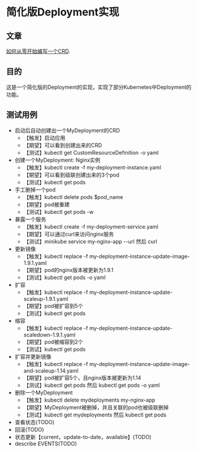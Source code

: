 # 简化版Deployment实现

## 文章
[如何从零开始编写一个CRD](https://mp.weixin.qq.com/s/z_xM8QqpRUASDM1UyMzEeA "With a Title"). 

## 目的
这是一个简化版的Deployment的实现，实现了部分Kubernetes中Deployment的功能。

## 测试用例
- 启动后自动创建出一个MyDeployment的CRD
    - 【触发】启动应用
    - 【期望】可以看到创建出来的CRD
    - 【测试】kubectl get CustomResourceDefinition -o yaml 
- 创建一个MyDeployment: Nginx实例
    - 【触发】kubectl create -f my-deployment-instance.yaml
    - 【期望】可以看到级联创建出来的3个pod
    - 【测试】kubectl get pods 
- 手工删掉一个pod
    - 【触发】kubectl delete pods $pod_name 
    - 【期望】pod被重建
    - 【测试】kubectl get pods -w
- 暴露一个服务
    - 【触发】kubectl create -f my-deployment-service.yaml
    - 【期望】可以通过curl来访问nginx服务
    - 【测试】minikube service my-nginx-app --url 然后 curl
- 更新镜像
    - 【触发】kubectl replace -f my-deployment-instance-update-image-1.9.1.yaml
    - 【期望】pod的nginx版本被更新为1.9.1
    - 【测试】kubectl get pods -o yaml
- 扩容
    - 【触发】kubectl replace -f my-deployment-instance-update-scaleup-1.9.1.yaml
    - 【期望】pod被扩容到5个
    - 【测试】kubectl get pods
- 缩容
    - 【触发】kubectl replace -f my-deployment-instance-update-scaledown-1.9.1.yaml
    - 【期望】pod被缩容到2个
    - 【测试】kubectl get pods
- 扩容并更新镜像
    - 【触发】kubectl replace -f my-deployment-instance-update-image-and-scaleup-1.14.yaml
    - 【期望】pod被扩容5个，且nginx版本被更新为1.14
    - 【测试】kubectl get pods 然后 kubectl get pods -o yaml
- 删除一个MyDeployment
    - 【触发】kubectl delete mydeployments my-nginx-app
    - 【期望】MyDeployment被删掉，并且关联的pod也被级联删掉
    - 【测试】kubectl get mydeployments 然后 kubectl get pods
- 查看状态(TODO)
- 回滚(TODO)
- 状态更新【current，update-to-date，available】(TODO)
- describe EVENTS(TODO)
